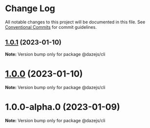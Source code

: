 # Change Log

All notable changes to this project will be documented in this file.
See [Conventional Commits](https://conventionalcommits.org) for commit guidelines.

## [1.0.1](https://github.com/dazejs/daze/compare/@dazejs/cli@1.0.0-alpha.0...@dazejs/cli@1.0.1) (2023-01-10)

**Note:** Version bump only for package @dazejs/cli





# [1.0.0](https://github.com/dazejs/daze/compare/@dazejs/cli@1.0.0-alpha.0...@dazejs/cli@1.0.0) (2023-01-10)

**Note:** Version bump only for package @dazejs/cli





# 1.0.0-alpha.0 (2023-01-09)

**Note:** Version bump only for package @dazejs/cli
